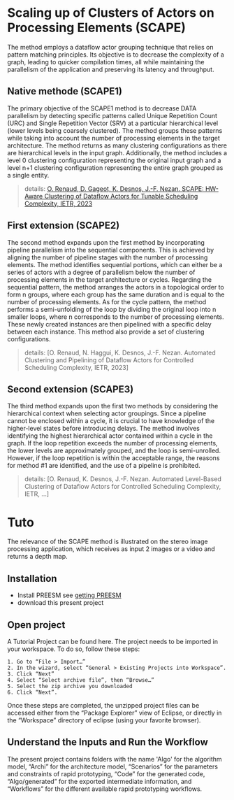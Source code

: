 # Scaling up of Clusters of Actors on Processing Elements (SCAPE)
The method employs a dataflow actor grouping technique that relies on pattern matching principles. Its objective is to decrease the complexity of a graph, leading to quicker compilation times, all while maintaining the parallelism of the application and preserving its latency and throughput.

## Native methode (SCAPE1)
The primary objective of the SCAPE1 method is to decrease DATA parallelism by detecting specific patterns called Unique Repetition Count (URC) and Single Repetition Vector (SRV) at a particular hierarchical level (lower levels being coarsely clustered). The method groups these patterns while taking into account the number of processing elements in the target architecture. The method returns as many clustering configurations as there are hierarchical levels in the input graph. Additionally, the method includes a level 0 clustering configuration representing the original input graph and a level n+1 clustering configuration representing the entire graph grouped as a single entity.

> details: [O. Renaud, D. Gageot, K. Desnos, J.-F. Nezan. SCAPE: HW-Aware Clustering of Dataflow Actors for Tunable Scheduling Complexity, IETR, 2023](https://hal.science/hal-04089941v1/file/DASIP__Architecture_aware_Clustering_of_Dataflow_Actors_for_Controlled_Scheduling_Complexity.pdf)


## First extension (SCAPE2)
The second method expands upon the first method by incorporating pipeline parallelism into the sequential components. This is achieved by aligning the number of pipeline stages with the number of processing elements. The method identifies sequential portions, which can either be a series of actors with a degree of parallelism below the number of processing elements in the target architecture or cycles.
Regarding the sequential pattern, the method arranges the actors in a topological order to form n groups, where each group has the same duration and is equal to the number of processing elements. 
As for the cycle pattern, the method performs a semi-unfolding of the loop by dividing the original loop into n smaller loops, where n corresponds to the number of processing elements. 
These newly created instances are then pipelined with a specific delay between each instance. This method also provide a set of clustering configurations.

> details: [O. Renaud, N. Haggui, K. Desnos, J.-F. Nezan. Automated Clustering and Pipelining of Dataflow Actors for Controlled Scheduling Complexity, IETR, 2023]

## Second extension (SCAPE3)
The third method expands upon the first two methods by considering the hierarchical context when selecting actor groupings. Since a pipeline cannot be enclosed within a cycle, it is crucial to have knowledge of the higher-level states before introducing delays.
The method involves identifying the highest hierarchical actor contained within a cycle in the graph. If the loop repetition exceeds the number of processing elements, the lower levels are approximately grouped, and the loop is semi-unrolled. However, if the loop repetition is within the acceptable range, the reasons for method #1 are identified, and the use of a pipeline is prohibited.

> details: [O. Renaud, K. Desnos, J.-F. Nezan. Automated Level-Based Clustering of Dataflow Actors for Controlled Scheduling Complexity, IETR, …]

# Tuto
The relevance of the SCAPE method is illustrated on the stereo image processing application, which receives as input 2 images or a video and returns a depth map.

## Installation
- Install PREESM see [getting PREESM](https://preesm.github.io/get/)
- download this present project

## Open project
A Tutorial Project can be found here. The project needs to be imported in your workspace. To do so, follow these steps:

    1. Go to “File > Import…”
    2. In the wizard, select “General > Existing Projects into Workspace”.
    3. Click “Next”
    4. Select “Select archive file”, then “Browse…”
    5. Select the zip archive you downloaded
    6. Click “Next”.

Once these steps are completed, the unzipped project files can be accessed either from the “Package Explorer” view of Eclipse, or directly in the “Workspace” directory of eclipse (using your favorite browser).

## Understand the Inputs and Run the Workflow
The present project contains folders with the name 'Algo' for the algorithm model, “Archi” for the architecture model, “Scenarios” for the parameters and constraints of rapid prototyping, “Code” for the generated code, “Algo/generated” for the exported intermediate information, and “Workflows” for the different available rapid prototyping workflows.


